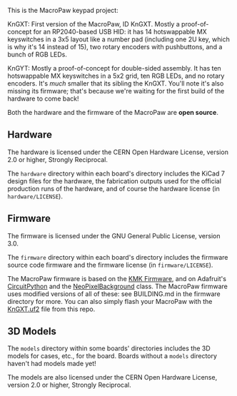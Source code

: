 This is the MacroPaw keypad project:

KnGXT: First version of the MacroPaw, ID KnGXT. Mostly a proof-of-concept for
       an RP2040-based USB HID: it has 14 hotswappable MX keyswitches in a 3x5
       layout like a number pad (including one 2U key, which is why it's 14
       instead of 15), two rotary encoders with pushbuttons, and a bunch of
       RGB LEDs.

KnGYT: Mostly a proof-of-concept for double-sided assembly. It has ten
       hotswappable MX keyswitches in a 5x2 grid, ten RGB LEDs, and no rotary
       encoders. It's _much_ smaller that its sibling the KnGXT. You'll note
       it's also missing its firmware; that's because we're waiting for the
       first build of the hardware to come back!

Both the hardware and the firmware of the MacroPaw are **open source**.

## Hardware

The hardware is licensed under the CERN Open Hardware License, version 2.0
or higher, Strongly Reciprocal.

The `hardware` directory within each board's directory includes the KiCad 7
design files for the hardware, the fabrication outputs used for the official
production runs of the hardware, and of course the hardware license
(in `hardware/LICENSE`).

## Firmware

The firmware is licensed under the GNU General Public License, version 3.0.

The `firmware` directory within each board's directory includes the firmware
source code firmware and the firmware license (in `firmware/LICENSE`).

The MacroPaw firmware is based on the [KMK Firmware], and on Adafruit's
[CircuitPython] and the [NeoPixelBackground] class. The MacroPaw firmware
uses modified versions of all of these: see BUILDING.md in the firmware
directory for more. You can also simply flash your MacroPaw with the
[KnGXT.uf2] file from this repo.

[KMK Firmware]: https://github.com/KMKfw/kmk_firmware/
[CircuitPython]: https://circuitpython.org/
[NeoPixelBackground]: https://learn.adafruit.com/intro-to-rp2040-pio-with-circuitpython/advanced-using-pio-to-drive-neopixels-in-the-background
[KnGXT.uf2]: https://raw.githubusercontent.com/kodachi614/macropaw/main/KnGXT.uf2

## 3D Models

The `models` directory within some boards' directories includes the 3D models
for cases, etc., for the board. Boards without a `models` directory haven't
had models made yet!

The models are also licensed under the CERN Open Hardware License, version 2.0
or higher, Strongly Reciprocal.